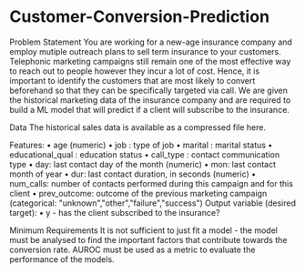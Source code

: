 # Customer-Conversion-Prediction


Problem Statement
You are working for a new-age insurance company and employ mutiple outreach plans to sell term insurance to your customers. Telephonic marketing campaigns still remain one of the most effective way to reach out to people however they incur a lot of cost. Hence, it is important to identify the customers that are most likely to convert beforehand so that they can be specifically targeted via call. We are given the historical marketing data of the insurance company and are required to build a ML model that will predict if a client will subscribe to the insurance. 

Data
The historical sales data is available as a compressed file here. 

Features: 
    • age (numeric)
    • job : type of job
    • marital : marital status
    • educational_qual : education status
    • call_type : contact communication type
    • day: last contact day of the month (numeric)
    • mon: last contact month of year
    • dur: last contact duration, in seconds (numeric)
    • num_calls: number of contacts performed during this campaign and for this client 
    • prev_outcome: outcome of the previous marketing campaign (categorical: "unknown","other","failure","success")
Output variable (desired target):
    • y - has the client subscribed to the insurance?


Minimum Requirements
It is not sufficient to just fit a model - the model must be analysed to find the important factors that contribute towards the conversion rate. AUROC must be used as a metric to evaluate the performance of the models. 
